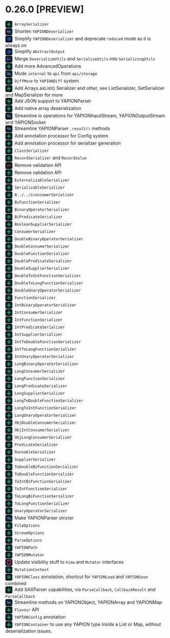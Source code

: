 # 0.26.0 [PREVIEW]

<div style="margin-bottom: 1px">
<img src="../../icons/add.png" width="22px" style="vertical-align: middle; margin-right: 3px"> <code>ArraySerializer</code>
</div>
<div style="margin-bottom: 1px">
<img src="../../icons/streamline.png" width="22px" style="vertical-align: middle; margin-right: 3px"> Shorten <code>YAPIONDeserializer</code>
</div>
<div style="margin-bottom: 1px">
<img src="../../icons/simplify.png" width="22px" style="vertical-align: middle; margin-right: 3px"> Simplify <code>YAPIONDeserializer</code> and deprecate <code>reduced</code> mode as it is always on
</div>
<div style="margin-bottom: 1px">
<img src="../../icons/simplify.png" width="22px" style="vertical-align: middle; margin-right: 3px"> Simplify <code>AbstractOutput</code>
</div>
<div style="margin-bottom: 1px">
<img src="../../icons/merge.png" width="22px" style="vertical-align: middle; margin-right: 3px"> Merge <code>DeserializeUtils</code> and <code>SerializeUtils</code> into <code>SerializingUtils</code>
</div>
<div style="margin-bottom: 1px">
<img src="../../icons/add.png" width="22px" style="vertical-align: middle; margin-right: 3px"> Add more AdvancedOperations
</div>
<div style="margin-bottom: 1px">
<img src="../../icons/streamline.png" width="22px" style="vertical-align: middle; margin-right: 3px"> Mode <code>internal</code> to <code>api</code> from <code>api/storage</code>
</div>
<div style="margin-bottom: 1px">
<img src="../../icons/add.png" width="22px" style="vertical-align: middle; margin-right: 3px"> <code>DiffMove</code> to <code>YAPIONDiff</code> system
</div>
<div style="margin-bottom: 1px">
<img src="../../icons/add.png" width="22px" style="vertical-align: middle; margin-right: 3px"> Add Arrays.asList() Serializer and other, see ListSerializer, SetSerializer and MapSerializer for more
</div>
<div style="margin-bottom: 1px">
<img src="../../icons/add.png" width="22px" style="vertical-align: middle; margin-right: 3px"> Add JSON support to YAPIONParser
</div>
<div style="margin-bottom: 1px">
<img src="../../icons/add.png" width="22px" style="vertical-align: middle; margin-right: 3px"> Add native array deserialization
</div>
<div style="margin-bottom: 1px">
<img src="../../icons/streamline.png" width="22px" style="vertical-align: middle; margin-right: 3px"> Streamline io operations for YAPIONInputStream, YAPIONOutputStream and YAPIONSocket
</div>
<div style="margin-bottom: 1px">
<img src="../../icons/streamline.png" width="22px" style="vertical-align: middle; margin-right: 3px"> Streamline YAPIONParser <code>.result()</code> methods
</div>
<div style="margin-bottom: 1px">
<img src="../../icons/add.png" width="22px" style="vertical-align: middle; margin-right: 3px"> Add annotation processor for Config system
</div>
<div style="margin-bottom: 1px">
<img src="../../icons/add.png" width="22px" style="vertical-align: middle; margin-right: 3px"> Add annotation processor for serializer generation
</div>
<div style="margin-bottom: 1px">
<img src="../../icons/add.png" width="22px" style="vertical-align: middle; margin-right: 3px"> <code>ClassSerializer</code>
</div>
<div style="margin-bottom: 1px">
<img src="../../icons/add.png" width="22px" style="vertical-align: middle; margin-right: 3px"> <code>RecordSerializer</code> and <code>RecordValue</code>
</div>
<div style="margin-bottom: 1px">
<img src="../../icons/remove.png" width="22px" style="vertical-align: middle; margin-right: 3px"> Remove validation API
</div>
<div style="margin-bottom: 1px">
<img src="../../icons/add.png" width="22px" style="vertical-align: middle; margin-right: 3px"> Remove validation API
</div>
<div style="margin-bottom: 1px">
<img src="../../icons/add.png" width="22px" style="vertical-align: middle; margin-right: 3px"> <code>ExternalizableSerializer</code>
</div>
<div style="margin-bottom: 1px">
<img src="../../icons/add.png" width="22px" style="vertical-align: middle; margin-right: 3px"> <code>SerializableSerializer</code>
</div>
<div style="margin-bottom: 1px">
<img src="../../icons/add.png" width="22px" style="vertical-align: middle; margin-right: 3px"> <code>B../../iconsumerSerializer</code>
</div>
<div style="margin-bottom: 1px">
<img src="../../icons/add.png" width="22px" style="vertical-align: middle; margin-right: 3px"> <code>BiFunctionSerializer</code>
</div>
<div style="margin-bottom: 1px">
<img src="../../icons/add.png" width="22px" style="vertical-align: middle; margin-right: 3px"> <code>BinaryOperatorSerializer</code>
</div>
<div style="margin-bottom: 1px">
<img src="../../icons/add.png" width="22px" style="vertical-align: middle; margin-right: 3px"> <code>BiPredicateSerializer</code>
</div>
<div style="margin-bottom: 1px">
<img src="../../icons/add.png" width="22px" style="vertical-align: middle; margin-right: 3px"> <code>BooleanSupplierSerializer</code>
</div>
<div style="margin-bottom: 1px">
<img src="../../icons/add.png" width="22px" style="vertical-align: middle; margin-right: 3px"> <code>ConsumerSerializer</code>
</div>
<div style="margin-bottom: 1px">
<img src="../../icons/add.png" width="22px" style="vertical-align: middle; margin-right: 3px"> <code>DoubleBinaryOperatorSerializer</code>
</div>
<div style="margin-bottom: 1px">
<img src="../../icons/add.png" width="22px" style="vertical-align: middle; margin-right: 3px"> <code>DoubleConsumerSerializer</code>
</div>
<div style="margin-bottom: 1px">
<img src="../../icons/add.png" width="22px" style="vertical-align: middle; margin-right: 3px"> <code>DoubleFunctionSerializer</code>
</div>
<div style="margin-bottom: 1px">
<img src="../../icons/add.png" width="22px" style="vertical-align: middle; margin-right: 3px"> <code>DoublePredicateSerializer</code>
</div>
<div style="margin-bottom: 1px">
<img src="../../icons/add.png" width="22px" style="vertical-align: middle; margin-right: 3px"> <code>DoubleSupplierSerializer</code>
</div>
<div style="margin-bottom: 1px">
<img src="../../icons/add.png" width="22px" style="vertical-align: middle; margin-right: 3px"> <code>DoubleToIntFunctionSerializer</code>
</div>
<div style="margin-bottom: 1px">
<img src="../../icons/add.png" width="22px" style="vertical-align: middle; margin-right: 3px"> <code>DoubleToLongFunctionSerializer</code>
</div>
<div style="margin-bottom: 1px">
<img src="../../icons/add.png" width="22px" style="vertical-align: middle; margin-right: 3px"> <code>DoubleUnaryOperatorSerializer</code>
</div>
<div style="margin-bottom: 1px">
<img src="../../icons/add.png" width="22px" style="vertical-align: middle; margin-right: 3px"> <code>FunctionSerializer</code>
</div>
<div style="margin-bottom: 1px">
<img src="../../icons/add.png" width="22px" style="vertical-align: middle; margin-right: 3px"> <code>IntBinaryOperatorSerializer</code>
</div>
<div style="margin-bottom: 1px">
<img src="../../icons/add.png" width="22px" style="vertical-align: middle; margin-right: 3px"> <code>IntConsumerSerializer</code>
</div>
<div style="margin-bottom: 1px">
<img src="../../icons/add.png" width="22px" style="vertical-align: middle; margin-right: 3px"> <code>IntFunctionSerializer</code>
</div>
<div style="margin-bottom: 1px">
<img src="../../icons/add.png" width="22px" style="vertical-align: middle; margin-right: 3px"> <code>IntPredicateSerializer</code>
</div>
<div style="margin-bottom: 1px">
<img src="../../icons/add.png" width="22px" style="vertical-align: middle; margin-right: 3px"> <code>IntSupplierSerializer</code>
</div>
<div style="margin-bottom: 1px">
<img src="../../icons/add.png" width="22px" style="vertical-align: middle; margin-right: 3px"> <code>IntToDoubleFunctionSerializer</code>
</div>
<div style="margin-bottom: 1px">
<img src="../../icons/add.png" width="22px" style="vertical-align: middle; margin-right: 3px"> <code>IntToLongFunctionSerializer</code>
</div>
<div style="margin-bottom: 1px">
<img src="../../icons/add.png" width="22px" style="vertical-align: middle; margin-right: 3px"> <code>IntUnaryOperatorSerializer</code>
</div>
<div style="margin-bottom: 1px">
<img src="../../icons/add.png" width="22px" style="vertical-align: middle; margin-right: 3px"> <code>LongBinaryOperatorSerializer</code>
</div>
<div style="margin-bottom: 1px">
<img src="../../icons/add.png" width="22px" style="vertical-align: middle; margin-right: 3px"> <code>LongConsumerSerializer</code>
</div>
<div style="margin-bottom: 1px">
<img src="../../icons/add.png" width="22px" style="vertical-align: middle; margin-right: 3px"> <code>LongFunctionSerializer</code>
</div>
<div style="margin-bottom: 1px">
<img src="../../icons/add.png" width="22px" style="vertical-align: middle; margin-right: 3px"> <code>LongPredicateSerializer</code>
</div>
<div style="margin-bottom: 1px">
<img src="../../icons/add.png" width="22px" style="vertical-align: middle; margin-right: 3px"> <code>LongSupplierSerializer</code>
</div>
<div style="margin-bottom: 1px">
<img src="../../icons/add.png" width="22px" style="vertical-align: middle; margin-right: 3px"> <code>LongToDoubleFunctionSerializer</code>
</div>
<div style="margin-bottom: 1px">
<img src="../../icons/add.png" width="22px" style="vertical-align: middle; margin-right: 3px"> <code>LongToIntFunctionSerializer</code>
</div>
<div style="margin-bottom: 1px">
<img src="../../icons/add.png" width="22px" style="vertical-align: middle; margin-right: 3px"> <code>LongUnaryOperatorSerializer</code>
</div>
<div style="margin-bottom: 1px">
<img src="../../icons/add.png" width="22px" style="vertical-align: middle; margin-right: 3px"> <code>ObjDoubleConsumerSerializer</code>
</div>
<div style="margin-bottom: 1px">
<img src="../../icons/add.png" width="22px" style="vertical-align: middle; margin-right: 3px"> <code>ObjIntConsumerSerializer</code>
</div>
<div style="margin-bottom: 1px">
<img src="../../icons/add.png" width="22px" style="vertical-align: middle; margin-right: 3px"> <code>ObjLongConsumerSerializer</code>
</div>
<div style="margin-bottom: 1px">
<img src="../../icons/add.png" width="22px" style="vertical-align: middle; margin-right: 3px"> <code>PredicateSerializer</code>
</div>
<div style="margin-bottom: 1px">
<img src="../../icons/add.png" width="22px" style="vertical-align: middle; margin-right: 3px"> <code>RunnableSerializer</code>
</div>
<div style="margin-bottom: 1px">
<img src="../../icons/add.png" width="22px" style="vertical-align: middle; margin-right: 3px"> <code>SupplierSerializer</code>
</div>
<div style="margin-bottom: 1px">
<img src="../../icons/add.png" width="22px" style="vertical-align: middle; margin-right: 3px"> <code>ToDoubleBiFunctionSerializer</code>
</div>
<div style="margin-bottom: 1px">
<img src="../../icons/add.png" width="22px" style="vertical-align: middle; margin-right: 3px"> <code>ToDoubleFunctionSerializer</code>
</div>
<div style="margin-bottom: 1px">
<img src="../../icons/add.png" width="22px" style="vertical-align: middle; margin-right: 3px"> <code>ToIntBiFunctionSerializer</code>
</div>
<div style="margin-bottom: 1px">
<img src="../../icons/add.png" width="22px" style="vertical-align: middle; margin-right: 3px"> <code>ToIntFunctionSerializer</code>
</div>
<div style="margin-bottom: 1px">
<img src="../../icons/add.png" width="22px" style="vertical-align: middle; margin-right: 3px"> <code>ToLongBiFunctionSerializer</code>
</div>
<div style="margin-bottom: 1px">
<img src="../../icons/add.png" width="22px" style="vertical-align: middle; margin-right: 3px"> <code>ToLongFunctionSerializer</code>
</div>
<div style="margin-bottom: 1px">
<img src="../../icons/add.png" width="22px" style="vertical-align: middle; margin-right: 3px"> <code>UnaryOperatorSerializer</code>
</div>
<div style="margin-bottom: 1px">
<img src="../../icons/streamline.png" width="22px" style="vertical-align: middle; margin-right: 3px"> Make YAPIONParser stricter
</div>
<div style="margin-bottom: 1px">
<img src="../../icons/add.png" width="22px" style="vertical-align: middle; margin-right: 3px"> <code>FileOptions</code>
</div>
<div style="margin-bottom: 1px">
<img src="../../icons/add.png" width="22px" style="vertical-align: middle; margin-right: 3px"> <code>StreamOptions</code>
</div>
<div style="margin-bottom: 1px">
<img src="../../icons/add.png" width="22px" style="vertical-align: middle; margin-right: 3px"> <code>ParseOptions</code>
</div>
<div style="margin-bottom: 1px">
<img src="../../icons/add.png" width="22px" style="vertical-align: middle; margin-right: 3px"> <code>YAPIONPath</code>
</div>
<div style="margin-bottom: 1px">
<img src="../../icons/add.png" width="22px" style="vertical-align: middle; margin-right: 3px"> <code>YAPIONMutator</code>
</div>
<div style="margin-bottom: 1px">
<img src="../../icons/update.png" width="22px" style="vertical-align: middle; margin-right: 3px"> Update visibility stuff to <code>View</code> and <code>Mutator</code> interfaces
</div>
<div style="margin-bottom: 1px">
<img src="../../icons/add.png" width="22px" style="vertical-align: middle; margin-right: 3px"> <code>MutationContext</code>
</div>
<div style="margin-bottom: 1px">
<img src="../../icons/add.png" width="22px" style="vertical-align: middle; margin-right: 3px"> <code>YAPIONClass</code> annotation, shortcut for <code>YAPIONLoad</code> and <code>YAPIONSave</code> combined
</div>
<div style="margin-bottom: 1px">
<img src="../../icons/add.png" width="22px" style="vertical-align: middle; margin-right: 3px"> Add SAXParser capabilities, via <code>ParseCallback</code>, <code>CallbackResult</code> and <code>ParseCallback</code>
</div>
<div style="margin-bottom: 1px">
<img src="../../icons/streamline.png" width="22px" style="vertical-align: middle; margin-right: 3px"> Streamline methods on YAPIONObject, YAPIONArray and YAPIONMap
</div>
<div style="margin-bottom: 1px">
<img src="../../icons/add.png" width="22px" style="vertical-align: middle; margin-right: 3px"> <code>Flavour</code> API
</div>
<div style="margin-bottom: 1px">
<img src="../../icons/add.png" width="22px" style="vertical-align: middle; margin-right: 3px"> <code>YAPIONConfig</code> annotation
</div>
<div style="margin-bottom: 1px">
<img src="../../icons/add.png" width="22px" style="vertical-align: middle; margin-right: 3px"> <code>YAPIONContainer</code> to use any YAPION type inside a List or Map, without deserialization issues.
</div>
